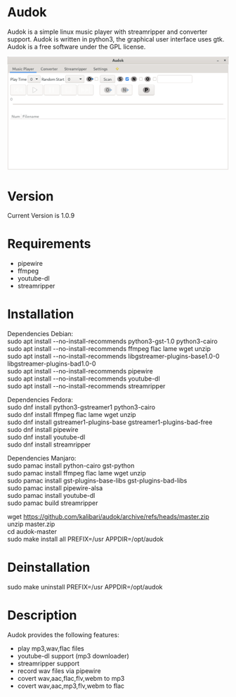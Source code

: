 Audok
======
Audok is a simple linux music player with streamripper and converter support. Audok is written in python3, the graphical user interface uses gtk. Audok is a free software under the GPL license.

![Screenshot](https://github.com/kalibari/audok/blob/master/audok/screenshot.png)


Version
======
Current Version is 1.0.9


Requirements
======
- pipewire
- ffmpeg
- youtube-dl
- streamripper


Installation
======
Dependencies Debian:<br/>
sudo apt install --no-install-recommends python3-gst-1.0 python3-cairo<br/>
sudo apt install --no-install-recommends ffmpeg flac lame wget unzip<br/>
sudo apt install --no-install-recommends libgstreamer-plugins-base1.0-0 libgstreamer-plugins-bad1.0-0<br/>
sudo apt install --no-install-recommends pipewire<br/>
sudo apt install --no-install-recommends youtube-dl<br/>
sudo apt install --no-install-recommends streamripper<br/>

Dependencies Fedora:<br/>
sudo dnf install python3-gstreamer1 python3-cairo<br/>
sudo dnf install ffmpeg flac lame wget unzip<br/>
sudo dnf install gstreamer1-plugins-base gstreamer1-plugins-bad-free<br/>
sudo dnf install pipewire<br/>
sudo dnf install youtube-dl<br/>
sudo dnf install streamripper<br/>

Dependencies Manjaro:<br/>
sudo pamac install python-cairo gst-python<br/>
sudo pamac install ffmpeg flac lame wget unzip<br/>
sudo pamac install gst-plugins-base-libs gst-plugins-bad-libs<br/>
sudo pamac install pipewire-alsa<br/>
sudo pamac install youtube-dl<br/>
sudo pamac build streamripper<br/>



wget https://github.com/kalibari/audok/archive/refs/heads/master.zip<br/>
unzip master.zip<br/>
cd audok-master<br/>
sudo make install all PREFIX=/usr APPDIR=/opt/audok<br/>


Deinstallation
======
sudo make uninstall PREFIX=/usr APPDIR=/opt/audok<br/>


Description
======
Audok provides the following features:
- play mp3,wav,flac files
- youtube-dl support (mp3 downloader)
- streamripper support
- record wav files via pipewire
- covert wav,aac,flac,flv,webm to mp3
- covert wav,aac,mp3,flv,webm to flac
